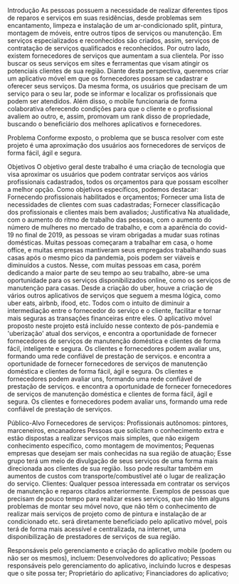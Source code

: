 Introdução</h1>
As pessoas possuem a necessidade de realizar diferentes tipos de reparos e serviços em suas residências, desde problemas sem encantamento, limpeza e instalação de um ar-condicionado split, pintura, montagem de móveis, entre outros tipos de serviços ou manutenção. Em serviços especializados e reconhecidos são criados, assim, serviços de contratação de serviços qualificados e reconhecidos. Por outro lado, existem fornecedores de serviços que aumentam a sua clientela. Por isso buscar os seus serviços em sites e ferramentas que visam atingir os potenciais clientes de sua região. Diante desta perspectiva, queremos criar um aplicativo móvel em que os fornecedores possam se cadastrar e oferecer seus serviços. Da mesma forma, os usuários que precisam de um serviço para o seu lar, pode se informar e localizar os profissionais que podem ser atendidos. Além disso, o mobile funcionaria de forma colaborativa oferecendo condições para que o cliente e o profissional avaliem ao outro, e, assim, promovam um rank disso de propriedade, buscando o beneficiário dos melhores aplicativos e fornecedores.

Problema
Conforme exposto, o problema que se busca resolver com este projeto é uma aproximação dos usuários aos fornecedores de serviços de forma fácil, ágil e segura.

Objetivos
O objetivo geral deste trabalho é uma criação de tecnologia que visa aproximar os usuários que podem contratar serviços aos vários profissionais cadastrados, todos os orçamentos para que possam escolher a melhor opção. Como objetivos específicos, podemos destacar:
Fornecendo profissionais habilitados e orçamentos;
Fornecer uma lista de necessidades de clientes com suas cadastradas;
Fornecer classificação dos profissionais e clientes mais bem avaliados;
Justificativa
Na atualidade, com o aumento do ritmo de trabalho das pessoas, com o aumento do número de mulheres no mercado de trabalho, e com a aparência do covid-19 no final de 2019, as pessoas se viram obrigadas a mudar suas rotinas domésticas. Muitas pessoas começaram a trabalhar em casa, o home office, e muitas empresas mantiveram seus empregados trabalhando suas casas após o mesmo pico da pandemia, pois podem ser viáveis ​​e diminuídos a custos. Nesse, com muitas pessoas em casa, porém dedicando a maior parte de seu tempo ao seu trabalho, abre-se uma oportunidade para os serviços disponibilizados online, como os serviços de manutenção para casas. Desde a criação do uber, houve a criação de vários outros aplicativos de serviços que seguem a mesma lógica, como uber eats, airbnb, ifood, etc. Todos com o intuito de diminuir a intermediação entre o fornecedor do serviço e o cliente, facilitar e tornar mais seguras as transações financeiras entre eles. O aplicativo móvel proposto neste projeto está incluído nesse contexto de pós-pandemia e 'uberização' atual dos serviços, e encontra a oportunidade de fornecer fornecedores de serviços de manutenção doméstica e clientes de forma fácil, inteligente e segura. Os clientes e fornecedores podem avaliar uns, formando uma rede confiável de prestação de serviços. e encontra a oportunidade de fornecer fornecedores de serviços de manutenção doméstica e clientes de forma fácil, ágil e segura. Os clientes e fornecedores podem avaliar uns, formando uma rede confiável de prestação de serviços. e encontra a oportunidade de fornecer fornecedores de serviços de manutenção doméstica e clientes de forma fácil, ágil e segura. Os clientes e fornecedores podem avaliar uns, formando uma rede confiável de prestação de serviços.

Público-Alvo
Fornecedores de serviços:
Profissionais autônomos: pintores, marceneiros, encanadores
Pessoas que solicitam o conhecimento extra e estão dispostas a realizar serviços mais simples, que não exigem conhecimento específico, como montagem de movimentos;
Pequenas empresas que desejam ser mais conhecidas na sua região de atuação; Esse grupo terá um meio de divulgação de seus serviços de uma forma mais direcionada aos clientes de sua região. Isso pode resultar também em aumentos de custos com transporte/combustível até o lugar de realização do serviço. Clientes:
Qualquer pessoa interessada em contratar os serviços de manutenção e reparos citados anteriormente.
Exemplos de pessoas que precisam de pouco tempo para realizar esses serviços, que não têm alguns problemas de montar seu móvel novo, que não têm o conhecimento de realizar mais serviços de projeto como de pintura e instalação de ar condicionado etc. será diretamente beneficiado pelo aplicativo móvel, pois terá de forma mais acessível e centralizada, na internet, uma disponibilização de prestadores de serviços de sua região.

Responsáveis ​​pelo gerenciamento e criação do aplicativo mobile (podem ou não ser os mesmos), incluem:
Desenvolvedores do aplicativo;
Pessoas responsáveis ​​pelo gerenciamento do aplicativo, incluindo lucros e despesas que o site possa ter;
Proprietário do aplicativo;
Financiadores do aplicativo;
